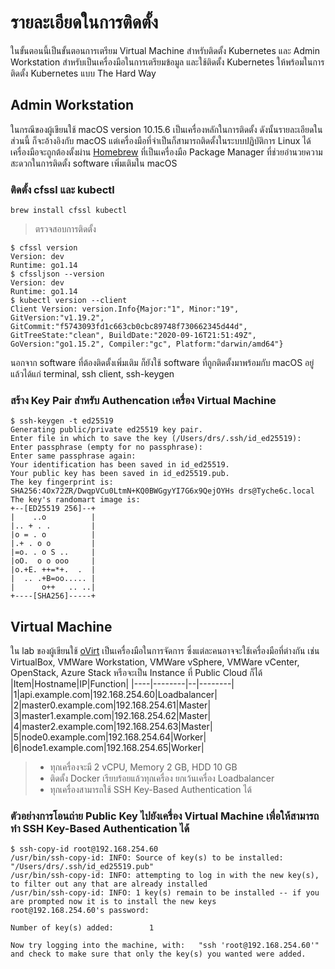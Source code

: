 # รายละเอียดในการติดตั้ง
ในขั้นตอนนี้เป็นขั้นตอนการเตรียม Virtual Machine สำหรับติดตั้ง Kubernetes และ Admin Workstation สำหรับเป็นเครื่องมือในการเตรียมข้อมูล และใช้ติดตั้ง Kubernetes ให้พร้อมในการติดตั้ง Kubernetes แบบ The Hard Way 
## Admin Workstation
ในกรณีของผู้เขียนใช้ macOS version 10.15.6 เป็นเครื่องหลักในการติดตั้ง ดังนั้นรายละเอียดในส่วนนี้ ก็จะอ้างอิงกับ macOS แต่เครื่องมือที่จำเป็นก็สามารถติดตั้งในระบบปฏิบัติการ Linux ได้ เครื่องมือจะถูกต้องตั้งผ่าน [Homebrew](https://brew.sh/) ที่เป็นเครื่องมือ Package Manager ที่ช่วยอำนวยความสะดวกในการติดตั้ง software เพิ่มเติมใน macOS
### ติดตั้ง cfssl และ kubectl 
```
brew install cfssl kubectl
```
> ตรวจสอบการติดตั้ง
```
$ cfssl version
Version: dev
Runtime: go1.14
$ cfssljson --version 
Version: dev
Runtime: go1.14
$ kubectl version --client 
Client Version: version.Info{Major:"1", Minor:"19", GitVersion:"v1.19.2", GitCommit:"f5743093fd1c663cb0cbc89748f730662345d44d", GitTreeState:"clean", BuildDate:"2020-09-16T21:51:49Z", GoVersion:"go1.15.2", Compiler:"gc", Platform:"darwin/amd64"}
```
นอกจาก software ที่ต้องติดตั้งเพิ่มเติม ก็ยังใช้ software ที่ถูกติดตั้งมาพร้อมกับ macOS อยู่แล้วได้แก่ terminal, ssh client, ssh-keygen
### สร้าง Key Pair สำหรับ Authencation เครื่อง Virtual Machine
```
$ ssh-keygen -t ed25519
Generating public/private ed25519 key pair.
Enter file in which to save the key (/Users/drs/.ssh/id_ed25519): 
Enter passphrase (empty for no passphrase):
Enter same passphrase again:
Your identification has been saved in id_ed25519.
Your public key has been saved in id_ed25519.pub.
The key fingerprint is:
SHA256:4Ox72ZR/DwqpVCu0LtmN+KQ0BWGgyYI7G6x9QejOYHs drs@Tyche6c.local
The key's randomart image is:
+--[ED25519 256]--+
|    ..o          |
|.. + . .         |
|o = . o          |
|.+ . o o         |
|=o. . o S ..     |
|oO.  o o ooo     |
|o.+E. ++=*+.  .  |
|  .. .+B=oo..... |
|      o++   .. ..|
+----[SHA256]-----+
```
## Virtual Machine
ใน lab ของผู้เขียนใช้ [oVirt](https://www.ovirt.org/) เป็นเครื่องมือในการจัดการ ซึ่งแต่ละคนอาจจะใช้เครื่องมือที่ต่างกัน เช่น VirtualBox, VMWare Workstation, VMWare vSphere, VMWare vCenter, OpenStack, Azure Stack หรือจะเป็น Instance ที่ Public Cloud ก็ได้
|Item|Hostname|IP|Function|
|----|--------|--|--------|
|1|api.example.com|192.168.254.60|Loadbalancer|
|2|master0.example.com|192.168.254.61|Master|
|3|master1.example.com|192.168.254.62|Master|
|4|master2.example.com|192.168.254.63|Master|
|5|node0.example.com|192.168.254.64|Worker|
|6|node1.example.com|192.168.254.65|Worker|
> - ทุกเครื่องจะมี 2 vCPU, Memory 2 GB, HDD 10 GB
> - ติดตั้ง Docker เรียบร้อยแล้วทุกเครื่อง ยกเว้นเครื่อง Loadbalancer
> - ทุกเครื่องสามารถใช้ SSH Key-Based Authentication ได้
### ตัวอย่างการโอนถ่าย Public Key ไปยังเครื่อง Virtual Machine เพื่อให้สามารถทำ SSH Key-Based Authentication ได้
```
$ ssh-copy-id root@192.168.254.60
/usr/bin/ssh-copy-id: INFO: Source of key(s) to be installed: "/Users/drs/.ssh/id_ed25519.pub"
/usr/bin/ssh-copy-id: INFO: attempting to log in with the new key(s), to filter out any that are already installed
/usr/bin/ssh-copy-id: INFO: 1 key(s) remain to be installed -- if you are prompted now it is to install the new keys
root@192.168.254.60's password:

Number of key(s) added:        1

Now try logging into the machine, with:   "ssh 'root@192.168.254.60'"
and check to make sure that only the key(s) you wanted were added.
```
